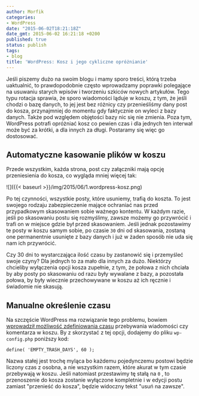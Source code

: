 ```yaml
---
author: Morfik
categories:
- WordPress
date: "2015-06-02T18:21:18Z"
date_gmt: 2015-06-02 16:21:18 +0200
published: true
status: publish
tags:
- blog
title: 'WordPress: Kosz i jego cykliczne opróżnianie'
---
```


Jeśli piszemy dużo na swoim blogu i mamy sporo treści, którą trzeba uaktualnić, to prawdopodobnie
często wprowadzamy poprawki polegające na usuwaniu starych wpisów i tworzeniu szkiców nowych
artykułów. Tego typu rotacja sprawia, że sporo wiadomości ląduje w koszu, z tym, że jeśli chodzi o
bazę danych, to jej jest bez różnicy czy przenieśliśmy dany post do kosza, przynajmniej do momentu
gdy faktycznie on wyleci z bazy danych. Także pod względem objętości bazy nic się nie zmienia. Poza
tym, WordPress potrafi opróżniać kosz co pewien czas i dla jednych ten interwał może być za krótki,
a dla innych za długi. Postaramy się więc go dostosować.

<!--more-->
## Automatyczne kasowanie plików w koszu

Przede wszystkim, każda strona, post czy załączniki mają opcję przeniesienia do kosza, co wygląda
mniej więcej tak:

![]({{< baseurl >}}/img/2015/06/1.wordpress-kosz.png)

Po tej czynności, wszystkie posty, które usuniemy, trafią do koszta. To jest swojego rodzaju
zabezpieczenie mające ochraniać nas przed przypadkowym skasowaniem sobie ważnego kontentu. W każdym
razie, jeśli po skasowaniu postu się rozmyślimy, zawsze możemy go przywrócić i trafi on w miejsce
gdzie był przed skasowaniem. Jeśli jednak pozostawimy te posty w koszu samym sobie, po czasie `30`
dni od skasowania, zostaną one permanentnie usunięte z bazy danych i już w żaden sposób nie uda się
nam ich przywrócić.

Czy 30 dni to wystarczająca ilość czasu by zastanowić się i przemyśleć swoje czyny? Dla jednych to
za mało dla innych za dużo. Niektórzy chcieliby wyłączenia opcji kosza zupełnie, z tym, że połowa z
nich chciała by aby posty po skasowaniu od razu były wywalane z bazy, a pozostała połowa, by były
wiecznie przechowywane w koszu aż ich ręcznie i świadomie nie skasują.

## Manualne określenie czasu 

Na szczęście WordPress ma rozwiązanie tego problemu, bowiem [wprowadził możliwość zdefiniowania
czasu](https://codex.wordpress.org/Trash_status) przebywania wiadomości czy komentarza w koszu. By z
skorzystać z tej opcji, dodajemy do pliku `wp-config.php` poniższy kod:

    define( 'EMPTY_TRASH_DAYS', 60 );

Nazwa stałej jest trochę myląca bo każdemu pojedynczemu postowi będzie liczony czas z osobna, a nie
wszystkim razem, które akurat w tym czasie przebywają w koszu. Jeśli natomiast przestawimy tę stałą
na `0` , to przenoszenie do kosza zostanie wyłączone kompletnie i w edycji postu zamiast "przenieść
do kosza", będzie widoczny tekst "usuń na zawsze".

